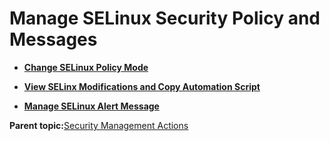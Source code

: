 <!--
SPDX-FileCopyrightText: 2023,2024 Oracle and/or its affiliates.
SPDX-License-Identifier: CC-BY-SA-4.0
-->
# Manage SELinux Security Policy and Messages

-   **[Change SELinux Policy Mode](../topics/cockpit-selinux_manage_policy_mode.md)**  

-   **[View SELinx Modifications and Copy Automation Script](../topics/cockpit-selinux_manage_script.md)**  

-   **[Manage SELinux Alert Message](../topics/cockpit-selinux_manage_logs.md)**  


**Parent topic:**[Security Management Actions](../topics/securitypractice.md)

